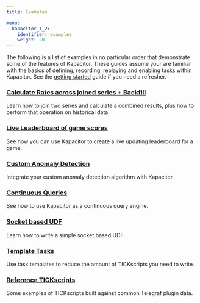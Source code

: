 ```yaml
---
title: Examples

menu:
  kapacitor_1_2:
    identifier: examples
    weight: 20
---
```


The following is a list of examples in no particular order that demonstrate some of the features of Kapacitor.
These guides assume your are familiar with the basics of defining, recording, replaying and enabling tasks within Kapacitor.
See the [getting started](/kapacitor/v1.2/introduction/getting_started/) guide if you need a refresher.

### [Calculate Rates across joined series + Backfill](/kapacitor/v1.2/examples/join_backfill/)

Learn how to join two series and calculate a combined results, plus how to perform that operation on historical data.

### [Live Leaderboard of game scores](/kapacitor/v1.2/examples/live_leaderboard/)

See how you can use Kapacitor to create a live updating leaderboard for a game.

### [Custom Anomaly Detection](/kapacitor/v1.2/examples/anomaly_detection/)

Integrate your custom anomaly detection algorithm with Kapacitor.

### [Continuous Queries](/kapacitor/v1.2/examples/continuous_queries/)

See how to use Kapacitor as a continuous query engine.

### [Socket based UDF](/kapacitor/v1.2/examples/socket_udf/)

Learn how to write a simple socket based UDF.

### [Template Tasks](/kapacitor/v1.2/examples/template_tasks/)

Use task templates to reduce the amount of TICKscripts you need to write.

### [Reference TICKscripts](/kapacitor/v1.2/examples/reference_scripts/)

Some examples of TICKscripts built against common Telegraf plugin data.

